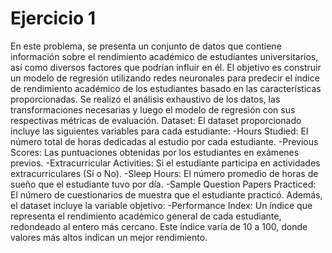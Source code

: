 # Ejercicio 1
En este problema, se presenta un conjunto de datos que contiene información sobre el rendimiento académico de estudiantes universitarios, así como diversos factores que podrían influir en él. 
El objetivo es construir un modelo de regresión utilizando redes neuronales para predecir el índice de rendimiento académico de los estudiantes basado en las características proporcionadas.
Se realizó el análisis exhaustivo de los datos, las transformaciones necesarias y luego el modelo de regresión con sus respectivas métricas de evaluación.
Dataset:
El dataset proporcionado incluye las siguientes variables para cada estudiante:
-Hours Studied: El número total de horas dedicadas al estudio por cada estudiante.
-Previous Scores: Las puntuaciones obtenidas por los estudiantes en exámenes previos.
-Extracurricular Activities: Si el estudiante participa en actividades extracurriculares (Sí o No).
-Sleep Hours: El número promedio de horas de sueño que el estudiante tuvo por día.
-Sample Question Papers Practiced: El número de cuestionarios de muestra que el estudiante practicó.
Además, el dataset incluye la variable objetivo:
-Performance Index: Un índice que representa el rendimiento académico general de cada estudiante, redondeado al entero más cercano. Este índice varía de 10 a 100, donde valores más altos indican un mejor rendimiento.
